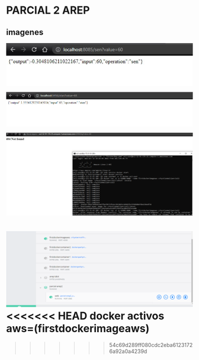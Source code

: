 # PARCIAL 2 AREP
## imagenes

![](./img/1.jpg)

![](./img/imagen2.png)

![](./img/imagen3.png)

![](./img/imagen4.png)
<<<<<<< HEAD
docker activos aws=(firstdockerimageaws)
=======
>>>>>>> 54c69d289ff080cdc2eba61231726a92a0a4239d
